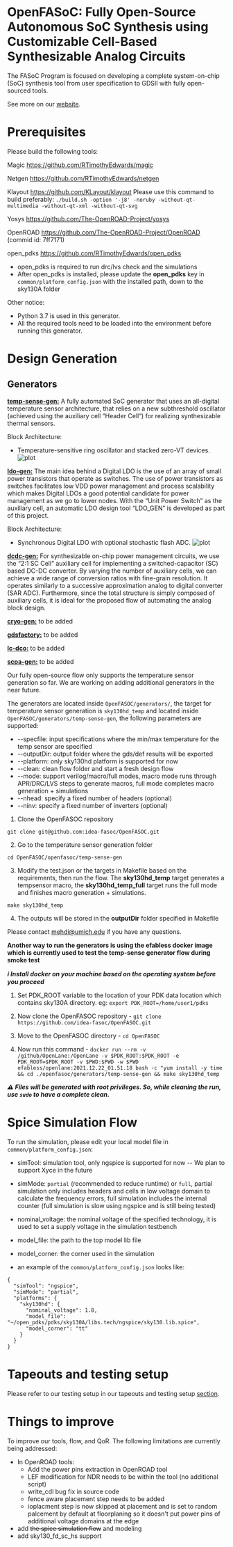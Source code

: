 # OpenFASoC: Fully Open-Source Autonomous SoC Synthesis using Customizable Cell-Based Synthesizable Analog Circuits

The FASoC Program is focused on developing a complete system-on-chip (SoC) synthesis tool from user specification to GDSII with fully open-sourced tools.

See more on our [website](https://fasoc.engin.umich.edu/).

# Prerequisites

Please build the following tools:

  Magic <https://github.com/RTimothyEdwards/magic>

  Netgen <https://github.com/RTimothyEdwards/netgen>

  Klayout <https://github.com/KLayout/klayout>
        Please use this command to build preferably: `./build.sh -option '-j8' -noruby -without-qt-multimedia -without-qt-xml -without-qt-svg`


  Yosys <https://github.com/The-OpenROAD-Project/yosys>

  OpenROAD <https://github.com/The-OpenROAD-Project/OpenROAD> (commid id: 7ff7171)

  open_pdks <https://github.com/RTimothyEdwards/open_pdks>

   - open_pdks is required to run drc/lvs check and the simulations
   - After open_pdks is installed, please update the **open_pdks** key in `common/platform_config.json` with the installed path, down to the sky130A folder

  Other notice:

   - Python 3.7 is used in this generator.
   - All the required tools need to be loaded into the environment before running this generator.

# Design Generation
## Generators

**[temp-sense-gen:](https://github.com/idea-fasoc/OpenFASOC/tree/main/openfasoc/generators/temp-sense-gen/)** A fully automated SoC generator that uses an all-digital temperature sensor architecture, that relies on a new subthreshold oscillator (achieved using the auxiliary cell “Header Cell“) for realizing synthesizable thermal sensors.

  Block Architecture:
   - Temperature-sensitive ring oscillator and stacked zero-VT devices.
    ![plot](./openfasoc/generators/temp-sense-gen/readme_imgs/tempSensor-BA.png)


**[ldo-gen:](https://github.com/idea-fasoc/OpenFASOC/tree/main/openfasoc/generators/ldo-gen)** The main idea behind a Digital LDO is the use of an array of small power transistors that operate as switches. The use of power transistors as switches facilitates low VDD power management and process scalability which makes Digital LDOs a good potential candidate for power management as we go to lower nodes. With the “Unit Power Switch” as the auxiliary cell, an automatic LDO design tool “LDO_GEN” is developed as part of this project.

  Block Architecture:
   - Synchronous Digital LDO with optional stochastic flash ADC.
    ![plot](./openfasoc/generators/ldo-gen/readme_images/LDO-BA.png)

**[dcdc-gen:](https://github.com/idea-fasoc/OpenFASOC/tree/main/openfasoc/generators/dcdc-gen)** For synthesizable on-chip power management circuits, we use the “2:1 SC Cell” auxiliary cell for implementing a switched-capacitor (SC) based DC-DC converter. By varying the number of auxiliary cells, we can achieve a wide range of conversion ratios with fine-grain resolution. It operates similarly to a successive approximation analog to digital converter (SAR ADC). Furthermore, since the total structure is simply composed of auxiliary cells, it is ideal for the proposed flow of automating the analog block design.


**[cryo-gen:](https://github.com/idea-fasoc/OpenFASOC/tree/main/openfasoc/generators/cryo-gen)** to be added

**[gdsfactory:](https://github.com/idea-fasoc/OpenFASOC/tree/main/openfasoc/generators/gdsfactory)** to be added

**[lc-dco:](https://github.com/idea-fasoc/OpenFASOC/tree/main/openfasoc/generators/lc-dco)** to be added

**[scpa-gen:](https://github.com/idea-fasoc/OpenFASOC/tree/main/openfasoc/generators/scpa-gen)** to be added

Our fully open-source flow only supports the temperature sensor generation so far. We are working on adding additional generators in the near future.

The generators are located inside `OpenFASOC/generators/`, the target for temperature sensor generation is `sky130hd_temp` and located inside `OpenFASOC/generators/temp-sense-gen`, the following parameters are supported:

- --specfile: input specifications where the min/max temperature for the temp sensor are specified
- --outputDir: output folder where the gds/def results will be exported
- --platform: only sky130hd platform is supported for now
- --clean: clean flow folder and start a fresh design flow
- --mode: support verilog/macro/full modes, macro mode runs through APR/DRC/LVS steps to generate macros, full mode completes macro generation + simulations
- --nhead: specify a fixed number of headers (optional)
- --ninv: specify a fixed number of inverters (optional)

1. Clone the OpenFASOC repository

```
git clone git@github.com:idea-fasoc/OpenFASOC.git
```

2. Go to the temperature sensor generation folder

```
cd OpenFASOC/openfasoc/temp-sense-gen
```

3. Modify the test.json or the targets in Makefile based on the requirements, then run the flow. The **sky130hd_temp** target generates a tempsensor macro, the **sky130hd_temp_full** target runs the full mode and finishes macro generation + simulations.

```
make sky130hd_temp
```

4. The outputs will be stored in the **outputDir** folder specified in Makefile

Please contact mehdi@umich.edu if you have any questions.

**Another way to run the generators is using the efabless docker image which is currently used to test the temp-sense generator flow during smoke test**

***:information_source:  Install docker on your machine based on the operating system before you proceed***

1. Set PDK_ROOT variable to the location of your PDK data location which contains sky130A directory.
   eg: `export PDK_ROOT=/home/user1/pdks`

2. Now clone the OpenFASOC repository - `git clone https://github.com/idea-fasoc/OpenFASOC.git`

3. Move to the OpenFASOC directory - `cd OpenFASOC`

4. Now run this command - `docker run --rm -v /github/OpenLane:/OpenLane -v $PDK_ROOT:$PDK_ROOT -e PDK_ROOT=$PDK_ROOT -v $PWD:$PWD -w $PWD efabless/openlane:2021.12.22_01.51.18 bash -c "yum install -y time && cd ./openfasoc/generators/temp-sense-gen && make sky130hd_temp`

***:warning:  Files will be generated with root privileges. So, while cleaning the run, use `sudo` to have a complete clean.***


# Spice Simulation Flow

To run the simulation, please edit your local model file in `common/platform_config.json`:

- simTool:  simulation tool, only ngspice is supported for now -- We plan to support Xyce in the future

- simMode: `partial` (recommended to reduce runtime) or `full`, partial simulation only includes headers and cells in low voltage domain to calculate the frequency errors, full simulation includes the internal counter (full simulation is slow using ngspice and is still being tested)

- nominal_voltage: the nominal voltage of the specified technology, it is used to set a supply voltage in the simulation testbench

- model_file: the path to the top model lib file

- model_corner: the corner used in the simulation

- an example of the `common/platform_config.json` looks like:

```
{
  "simTool": "ngspice",
  "simMode": "partial",
  "platforms": {
    "sky130hd": {
      "nominal_voltage": 1.8,
      "model_file": "~/open_pdks/pdks/sky130A/libs.tech/ngspice/sky130.lib.spice",
      "model_corner": "tt"
    }
  }
}
```
# Tapeouts and testing setup

Please refer to our testing setup in our tapeouts and testing setup [section](./tapeouts/mpw-1/testsetup/README.md#section).


# Things to improve

To improve our tools, flow, and QoR. The following limitations are currently being addressed:
   - In OpenROAD tools:
       - Add the power pins extraction in OpenROAD tool
       - LEF modification for NDR needs to be within the tool (no additional script)
       - write_cdl bug fix in source code
       - fence aware placement step needs to be added
       - ioplacment step is now skipped at placement and is set to random palcement by default at floorplaning so it doesn't put power pins of additional voltage domains at the edge
   - add ~~the spice simulation flow~~ and modeling
   - add sky130_fd_sc_hs support

